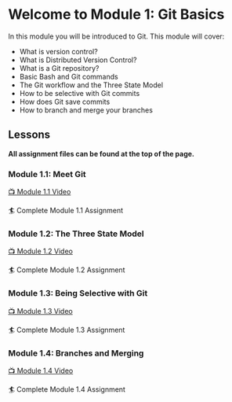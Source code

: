 # Welcome to Module 1: Git Basics

In this module you will be introduced to Git. This module will cover:

* What is version control?
* What is Distributed Version Control?
* What is a Git repository?
* Basic Bash and Git commands
* The Git workflow and the Three State Model
* How to be selective with Git commits
* How does Git save commits
* How to branch and merge your branches

## Lessons

**All assignment files can be found at the top of the page.**

### Module 1.1: Meet Git

[:tv: Module 1.1 Video](https://youtu.be/uWsXEmaM3PA)

:surfer: Complete Module 1.1 Assignment

### Module 1.2: The Three State Model

[:tv: Module 1.2 Video](https://youtu.be/yLLZdOIuCfg)

:surfer: Complete Module 1.2 Assignment

### Module 1.3: Being Selective with Git

[:tv: Module 1.3 Video](https://youtu.be/3zmolo8YRO8)

:surfer: Complete Module 1.3 Assignment

### Module 1.4: Branches and Merging

[:tv: Module 1.4 Video](https://youtu.be/2YDoQZ9nZ4g)

:surfer: Complete Module 1.4 Assignment


